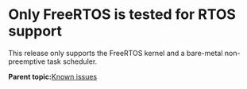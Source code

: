# Only FreeRTOS is tested for RTOS support 

This release only supports the FreeRTOS kernel and a bare-metal non-preemptive task scheduler.

**Parent topic:**[Known issues](../topics/known_issues.md)

